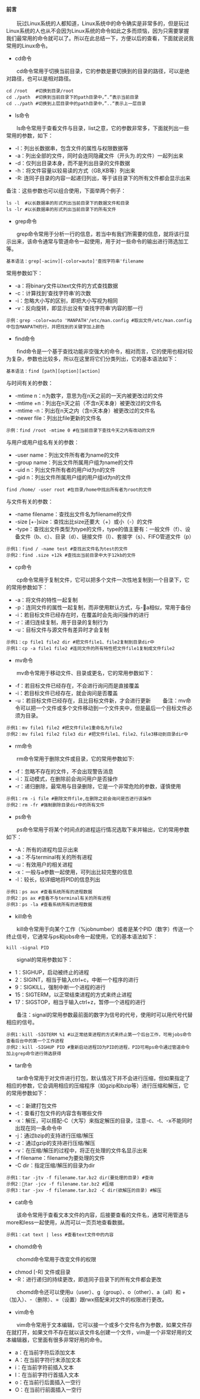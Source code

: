 #### 前言

&emsp;&emsp;玩过Linux系统的人都知道，Linux系统中的命令确实是非常多的，但是玩过Linux系统的人也从不会因为Linux系统的命令如此之多而烦恼，因为只需要掌握我们最常用的命令就可以了。所以在此总结一下，方便以后的查看，下面就说说我常用的Linux命令。

- cd命令

&emsp;&emsp;cd命令常用于切换当前目录，它的参数是要切换到的目录的路径，可以是绝对路径，也可以是相对路径。
```
cd /root   #切换到目录/root
cd ./path  #切换到当前目录下的path目录中，”.“表示当前目录
cd ../path #切换到上层目录中的path目录中，”..“表示上一层目录
```

- ls命令

&emsp;&emsp;ls命令常用于查看文件与目录，list之意，它的参数非常多，下面就列出一些常用的参数，如下：

* -l：列出长数据串，包含文件的属性与权限数据等
* -a：列出全部的文件，同时会连同隐藏文件（开头为.的文件）一起列出来
* -d：仅列出目录本身，而不是列出目录的文件数据
* -h：将文件容量以较易读的方式（GB,KB等）列出来
* -R: 连同子目录的内容一起递归列出，等于该目录下的所有文件都会显示出来

备注：这些参数也可以组合使用，下面举两个例子：
```
ls -l  #以长数据串的形式列出当前目录下的数据文件和目录
ls -lr #以长数据串的形式列出当前目录下的所有文件
```
- grep命令

&emsp;&emsp;grep命令常用于分析一行的信息，若当中有我们所需要的信息，就将该行显示出来，该命令通常与管道命令一起使用，用于对一些命令的输出进行筛选加工等。
```
基本语法：grep[-acinv][-color=auto]'查找字符串'filename
```
常用参数如下：
* -a：将binary文件以text文件的方式查找数据
* -c：计算找到‘查找字符串’的次数
* -i：忽略大小写的区别，即把大小写视为相同
* -v：反向旋转，即显示出没有‘查找字符串’内容的那一行
```
示例：grep -color=auto 'MANPATH'/etc/man.config #取出文件/etc/man.config中包含MANPATH的行，并把找到的关键字加上颜色
```
- find命令

&emsp;&emsp;find命令是一个基于查找功能非空强大的命令，相对而言，它的使用也相对较为复杂，参数也比较多，所以在这里将它们分类列出，它的基本语法如下：
```
基本语法：find [path][option][action]
```
与时间有关的参数：
* -mtime n：n为数字，意思为在n天之前的一天内被更改过的文件
* -mtime +n：列出在n天之前（不含n天本身）被更改过的文件名
* -mtime -n：列出在n天之内（含n天本身）被更改过的文件名
* -newer file：列出比file更新的文件名
```
示例：find /root -mtime 0 #在当前目录下查找今天之内有改动的文件
```
与用户或用户组名有关的参数：
* -user name：列出文件所有者为name的文件
* -group name：列出文件所属用户组为name的文件
* -uid n：列出文件所有者的用户id为n的文件
* -gid n：列出文件所属用户组的用户组id为n的文件
```
find /home/ -user root #在目录/home中找出所有者为root的文件
```
与文件有关的参数：
* -name filename：查找出文件名为filename的文件
* -size [+-]size：查找出比size还要大（+）或小（-）的文件
* -type：查找出文件类型为type的文件，type的值主要有：一般文件（f）、设备文件（b、c）、目录（d）、链接文件（l）、套接字（s）、FIFO管道文件（p）
```
示例1：find / -name test #查找出文件名为test的文件
示例2：find .size +12k #查找出当前目录中大于12kb的文件
```
- cp命令

&emsp;&emsp;cp命令常用于复制文件，它可以把多个文件一次性地复制到一个目录下，它的常用参数如下：
* -a：将文件的特性一起复制
* -p：连同文件的属性一起复制，而非使用默认方式，与-a相似，常用于备份
* -i：若目标文件已经存在时，在覆盖时会先询问操作的进行
* -r：递归连续复制，用于目录的复制行为
* -u：目标文件与源文件有差异时才会复制
```
示例1：cp file1 file2 dir #把文件file1、file2复制到目录dir中
示例1：cp -a file1 file2 #连同文件的所有特性把文件file1复制成文件file2
```
- mv命令

&emsp;&emsp;mv命令常用于移动文件、目录或更名，它的常用参数如下：
* -f：若目标文件已经存在，不会进行询问而是直接覆盖
* -i：若目标文件已经存在，就会询问是否覆盖
* -u：若目标文件已经存在，且比目标文件新，才会进行更新
&emsp;&emsp;备注：mv命令可以把一个文件或多个文件移动到一个文件夹中，但是最后一个目标文件必须为目录。
```
示例1：mv file1 file2 #把文件file1重命名为file2
示例2：mv file1 file2 file3 dir #把文件file1、file2、file3移动到目录dir中
```
- rm命令

&emsp;&emsp;rm命令常用于删除文件或目录，它的常用参数如下:
* -f：忽略不存在的文件，不会出现警告消息
* -i：互动模式，在删除前会询问用户是否操作
* -r：递归删除，最常用与目录删除，它是一个非常危险的参数，谨慎使用
```
示例1：rm -i file #删除文件file,在删除之前会询问是否进行该操作
示例2：rm -fr #强制删除目录dir中的所有文件
```
- ps命令

&emsp;&emsp;ps命令常用于将某个时间点的进程运行情况选取下来并输出，它的常用参数如下：
* -A：所有的进程均显示出来
* -a：不与terminal有关的所有进程
* -u：有效用户的相关进程
* -x：一般与a参数一起使用，可列出比较完整的信息
* -l：较长，较详细地将PID的信息列出
```
示例1：ps aux #查看系统所有的进程数据
示例2：ps ax #查看不与terminal有关的所有进程
示例3：ps -la #查看系统所有的进程数据
```
- kill命令

&emsp;&emsp;kill命令常用于向某个工作（%jobnumber）或者是某个PID（数字）传送一个终止信号，它通常与ps和jobs命令一起使用，它的基本语法如下：
```
kill -signal PID
```
&emsp;&emsp;signal的常用参数如下：
* 1：SIGHUP，启动被终止的进程
* 2：SIGINT，相当于输入ctrl+c，中断一个程序的进行
* 9：SIGKILL，强制中断一个进程的进行
* 15：SIGTERM，以正常结束进程的方式来终止进程
* 17：SIGSTOP，相当于输入ctrl+z，暂停一个进程的进行

&emsp;&emsp;备注：signal的常用参数最前面的数字为信号的代号，使用时可以用代号代替相应的信号。
```
示例1：kill -SIGTERM %1 #以正常结束进程的方式来终止第一个后台工作，可用jobs命令查看后台中的第一个工作进程
示例2：kill -SIGHUP PID #重新启动进程ID为PID的进程，PID可用ps命令通过管道命令加上grep命令进行筛选获得
```
- tar命令

&emsp;&emsp;tar命令常用于对文件进行打包，默认情况下并不会进行压缩，但如果指定了相应的参数，它会调用相应的压缩程序（如gzip和bzip等）进行压缩和解压，它的常用参数如下：
* -c：新建打包文件
* -t：查看打包文件的内容含有哪些文件
* -x：解压，可以搭配-C（大写）来指定解压的目录，注意-c、-t、-x不能同时出现在同一条命令中
* -j：通过bzip的支持进行压缩/解压
* -z：通过gzip的支持进行压缩/解压
* -v：在压缩/解压的过程中，将正在处理的文件名显示出来
* -f filename：filename为要处理的文件
* -C dir：指定压缩/解压的目录为dir
```
示例1：tar -jtv -f filename.tar.bz2 dir(要处理的目录) #查询
示例2：tar -jcv -f filename.tar.bz2 #压缩
示例3：tar -jxv -f filename.tar.bz2 -C dir(欲解压的目录) #解压
```
- cat命令

&emsp;&emsp;该命令常用于查看文本文件的内容，后接要查看的文件名，通常可用管道与more和less一起使用，从而可以一页页地查看数据。
```
示例1：cat text | less #查看text文件中的内容
```
- chomd命令

&emsp;&emsp;chomd命令常用于改变文件的权限
* chmod [-R] 文件或目录
* -R：进行递归的持续更改，即连同子目录下的所有文件都会更改
  
&emsp;&emsp;chomd命令还可以使用u（user）、g（group）、o（other）、a（all）和 +（加入）、-（删除）、=（设置）跟rwx搭配来对文件的权限进行更改。

- vim命令

&emsp;&emsp;vim命令常用于文本编辑，它可以接一个或多个文件名作为参数，如果文件存在就打开，如果文件不存在就以该文件名创建一个文件，vim是一个非常好用的文本编辑器，它里面有很多非常好用的命令。
* a：在当前字符后添加文本
* A：在当前字符行末添加文本
* i：在当前字符前插入文本
* I：在当前字符行首插入文本
* o：在当前行后面插入一空行
* O：在当前行前面插入一空行

